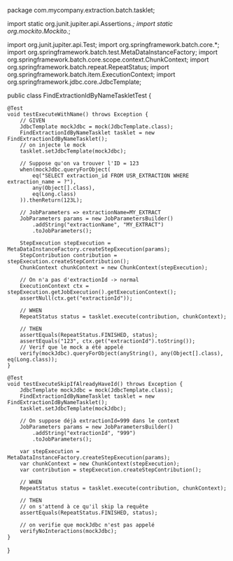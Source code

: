 package com.mycompany.extraction.batch.tasklet;

import static org.junit.jupiter.api.Assertions.*;
import static org.mockito.Mockito.*;

import org.junit.jupiter.api.Test;
import org.springframework.batch.core.*;
import org.springframework.batch.test.MetaDataInstanceFactory;
import org.springframework.batch.core.scope.context.ChunkContext;
import org.springframework.batch.repeat.RepeatStatus;
import org.springframework.batch.item.ExecutionContext;
import org.springframework.jdbc.core.JdbcTemplate;

public class FindExtractionIdByNameTaskletTest {

    @Test
    void testExecuteWithName() throws Exception {
        // GIVEN
        JdbcTemplate mockJdbc = mock(JdbcTemplate.class);
        FindExtractionIdByNameTasklet tasklet = new FindExtractionIdByNameTasklet();
        // on injecte le mock
        tasklet.setJdbcTemplate(mockJdbc);

        // Suppose qu'on va trouver l'ID = 123
        when(mockJdbc.queryForObject(
            eq("SELECT extraction_id FROM USR_EXTRACTION WHERE extraction_name = ?"),
            any(Object[].class),
            eq(Long.class)
        )).thenReturn(123L);

        // JobParameters => extractionName=MY_EXTRACT
        JobParameters params = new JobParametersBuilder()
            .addString("extractionName", "MY_EXTRACT")
            .toJobParameters();

        StepExecution stepExecution = MetaDataInstanceFactory.createStepExecution(params);
        StepContribution contribution = stepExecution.createStepContribution();
        ChunkContext chunkContext = new ChunkContext(stepExecution);

        // On n'a pas d'extractionId -> normal
        ExecutionContext ctx = stepExecution.getJobExecution().getExecutionContext();
        assertNull(ctx.get("extractionId"));

        // WHEN
        RepeatStatus status = tasklet.execute(contribution, chunkContext);

        // THEN
        assertEquals(RepeatStatus.FINISHED, status);
        assertEquals("123", ctx.get("extractionId").toString());
        // Verif que le mock a été appelé
        verify(mockJdbc).queryForObject(anyString(), any(Object[].class), eq(Long.class));
    }

    @Test
    void testExecuteSkipIfAlreadyHaveId() throws Exception {
        JdbcTemplate mockJdbc = mock(JdbcTemplate.class);
        FindExtractionIdByNameTasklet tasklet = new FindExtractionIdByNameTasklet();
        tasklet.setJdbcTemplate(mockJdbc);

        // On suppose déjà extractionId=999 dans le context
        JobParameters params = new JobParametersBuilder()
            .addString("extractionId", "999")
            .toJobParameters();

        var stepExecution = MetaDataInstanceFactory.createStepExecution(params);
        var chunkContext = new ChunkContext(stepExecution);
        var contribution = stepExecution.createStepContribution();

        // WHEN
        RepeatStatus status = tasklet.execute(contribution, chunkContext);

        // THEN
        // on s'attend à ce qu'il skip la requête
        assertEquals(RepeatStatus.FINISHED, status);

        // on verifie que mockJdbc n'est pas appelé
        verifyNoInteractions(mockJdbc);
    }
}
